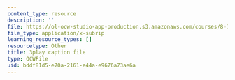 ```yaml
---
content_type: resource
description: ''
file: https://ol-ocw-studio-app-production.s3.amazonaws.com/courses/8-701-introduction-to-nuclear-and-particle-physics-fall-2020/bddf81d5e70a2161e44ae9676a73ae6a_bwhcUuZqqK4.srt
file_type: application/x-subrip
learning_resource_types: []
resourcetype: Other
title: 3play caption file
type: OCWFile
uid: bddf81d5-e70a-2161-e44a-e9676a73ae6a
---
```

